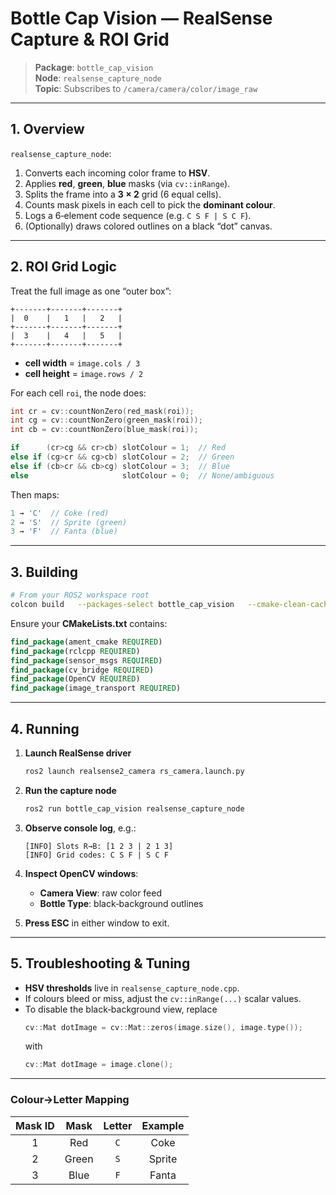 # Bottle Cap Vision — RealSense Capture & ROI Grid

> **Package**: `bottle_cap_vision`  
> **Node**: `realsense_capture_node`  
> **Topic**: Subscribes to `/camera/camera/color/image_raw`

---

## 1. Overview

`realsense_capture_node`:

1. Converts each incoming color frame to **HSV**.
2. Applies **red**, **green**, **blue** masks (via `cv::inRange`).
3. Splits the frame into a **3 × 2** grid (6 equal cells).
4. Counts mask pixels in each cell to pick the **dominant colour**.
5. Logs a 6‑element code sequence (e.g. `C S F | S C F`).
6. (Optionally) draws colored outlines on a black “dot” canvas.

---

## 2. ROI Grid Logic

Treat the full image as one “outer box”:

```
+-------+-------+-------+
|  0    |   1   |   2   |
+-------+-------+-------+
|  3    |   4   |   5   |
+-------+-------+-------+
```

- **cell width**  = `image.cols / 3`  
- **cell height** = `image.rows / 2`

For each cell `roi`, the node does:
```cpp
int cr = cv::countNonZero(red_mask(roi));
int cg = cv::countNonZero(green_mask(roi));
int cb = cv::countNonZero(blue_mask(roi));

if      (cr>cg && cr>cb) slotColour = 1;  // Red
else if (cg>cr && cg>cb) slotColour = 2;  // Green
else if (cb>cr && cb>cg) slotColour = 3;  // Blue
else                     slotColour = 0;  // None/ambiguous
```

Then maps:
```cpp
1 → 'C'  // Coke (red)
2 → 'S'  // Sprite (green)
3 → 'F'  // Fanta (blue)
```

---

## 3. Building

```bash
# From your ROS2 workspace root
colcon build   --packages-select bottle_cap_vision   --cmake-clean-cache
```

Ensure your **CMakeLists.txt** contains:
```cmake
find_package(ament_cmake REQUIRED)
find_package(rclcpp REQUIRED)
find_package(sensor_msgs REQUIRED)
find_package(cv_bridge REQUIRED)
find_package(OpenCV REQUIRED)
find_package(image_transport REQUIRED)
```

---

## 4. Running

1. **Launch RealSense driver**  
   ```bash
   ros2 launch realsense2_camera rs_camera.launch.py
   ```

2. **Run the capture node**  
   ```bash
   ros2 run bottle_cap_vision realsense_capture_node
   ```

3. **Observe console log**, e.g.:  
   ```
   [INFO] Slots R→B: [1 2 3 | 2 1 3]
   [INFO] Grid codes: C S F | S C F
   ```

4. **Inspect OpenCV windows**:  
   - **Camera View**: raw color feed  
   - **Bottle Type**: black‑background outlines  

5. **Press ESC** in either window to exit.

---

## 5. Troubleshooting & Tuning

- **HSV thresholds** live in `realsense_capture_node.cpp`.  
- If colours bleed or miss, adjust the `cv::inRange(...)` scalar values.  
- To disable the black‑background view, replace  
  ```cpp
  cv::Mat dotImage = cv::Mat::zeros(image.size(), image.type());
  ```
  with  
  ```cpp
  cv::Mat dotImage = image.clone();
  ```

---

### Colour→Letter Mapping

| Mask ID | Mask  | Letter | Example |
|:-------:|:-----:|:------:|:-------:|
| 1       | Red   | `C`    | Coke    |
| 2       | Green | `S`    | Sprite  |
| 3       | Blue  | `F`    | Fanta   |
